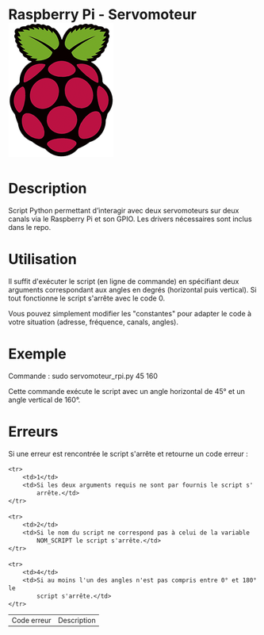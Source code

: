 Raspberry Pi - Servomoteur ![Logo du Raspberry Pi](/RPI.png)
==========================

Description
===========
Script Python permettant d’interagir avec deux servomoteurs sur deux canals
via le Raspberry Pi et son GPIO.
Les drivers nécessaires sont inclus dans le repo.

Utilisation
===========
Il suffit d'exécuter le script (en ligne de commande) en spécifiant deux
arguments correspondant aux angles en degrés (horizontal puis vertical).
Si tout fonctionne le script s'arrête avec le code 0.

Vous pouvez simplement modifier les "constantes" pour adapter le code à votre
situation (adresse, fréquence, canals, angles).

Exemple
=======
Commande : sudo servomoteur_rpi.py 45 160

Cette commande exécute le script avec un angle horizontal de 45° et un angle
vertical de 160°.

Erreurs
=======
Si une erreur est rencontrée le script s'arrête et retourne un code erreur :

<table>
	<tr>
		<td>Code erreur</td>
		<td>Description</td>
	</tr>
	
	<tr>
		<td>1</td>
		<td>Si les deux arguments requis ne sont par fournis le script s'
			arrête.</td>
	</tr>
	
	<tr>
		<td>2</td>
		<td>Si le nom du script ne correspond pas à celui de la variable
			NOM_SCRIPT le script s'arrête.</td>
	</tr>
	
	<tr>
		<td>4</td>
		<td>Si au moins l'un des angles n'est pas compris entre 0° et 180° le
			script s'arrête.</td>
	</tr>
</table>
